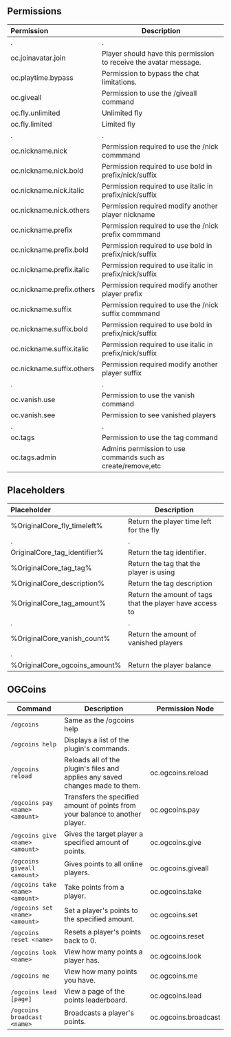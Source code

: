 ## Permissions
| Permission                | Description                                                       |
|:--------------------------|-------------------------------------------------------------------|
| .                         | .                                                                 |
| oc.joinavatar.join        | Player should have this permission to receive the avatar message. |
| oc.playtime.bypass        | Permission to bypass the chat limitations.                        |
| oc.giveall                | Permission to use the /giveall command                            |
| oc.fly.unlimited          | Unlimited fly                                                     |
| oc.fly.limited            | Limited fly                                                       |
| .                         | .                                                                 |
| oc.nickname.nick          | Permission required to use the /nick commmand                     |
| oc.nickname.nick.bold     | Permission required to use bold in prefix/nick/suffix             |
| oc.nickname.nick.italic   | Permission required to use italic in prefix/nick/suffix           |
| oc.nickname.nick.others   | Permission required modify another player nickname                |
| oc.nickname.prefix        | Permission required to use the /nick prefix commmand              |
| oc.nickname.prefix.bold   | Permission required to use bold in prefix/nick/suffix             |
| oc.nickname.prefix.italic | Permission required to use italic in prefix/nick/suffix           |
| oc.nickname.prefix.others | Permission required modify another player prefix                  |
| oc.nickname.suffix        | Permission required to use the /nick suffix commmand              |
| oc.nickname.suffix.bold   | Permission required to use bold in prefix/nick/suffix             |
| oc.nickname.suffix.italic | Permission required to use italic in prefix/nick/suffix           |
| oc.nickname.suffix.others | Permission required modify another player suffix                  |
| .                         | .                                                                 |
| oc.vanish.use             | Permission to use the vanish command                              |
| oc.vanish.see             | Permission to see vanished players                                |
| .                         | .                                                                 |
| oc.tags                   | Permission to use the tag command                                 |
| oc.tags.admin             | Admins permission to use commands such as create/remove,etc       |

## Placeholders
| Placeholder                   | Description                                              |
|:------------------------------|----------------------------------------------------------|
| %OriginalCore_fly_timeleft%   | Return the player time left for the fly                  |
| .                             | .                                                        |
| OriginalCore_tag_identifier%  | Return the tag identifier.                               |
| %OriginalCore_tag_tag%        | Return the tag that the player is using                  |
| %OriginalCore_description%    | Return the tag description                               |
| %OriginalCore_tag_amount%     | Return the amount of tags that the player have access to |
| .                             | .                                                        |
| %OriginalCore_vanish_count%   | Return the amount of vanished players                    |
| .                             |                                                          |
| %OriginalCore_ogcoins_amount% | Return the player balance                                |

## OGCoins
| Command                         | Description                                                                   | Permission Node      |
|---------------------------------|-------------------------------------------------------------------------------|----------------------|
| `/ogcoins`                      | Same as the /ogcoins help                                                     |                      |
| `/ogcoins help`                 | Displays a list of the plugin's commands.                                     |                      |
| `/ogcoins reload`               | Reloads all of the plugin's files and applies any saved changes made to them. | oc.ogcoins.reload    |
| `/ogcoins pay <name> <amount>`  | Transfers the specified amount of points from your balance to another player. | oc.ogcoins.pay       |
| `/ogcoins give <name> <amount>` | Gives the target player a specified amount of points.                         | oc.ogcoins.give      |
| `/ogcoins giveall <amount>`     | Gives points to all online players.                                           | oc.ogcoins.giveall   |
| `/ogcoins take <name> <amount>` | Take points from a player.                                                    | oc.ogcoins.take      |
| `/ogcoins set <name> <amount>`  | Set a player's points to the specified amount.                                | oc.ogcoins.set       |
| `/ogcoins reset <name>`         | Resets a player's points back to 0.                                           | oc.ogcoins.reset     |
| `/ogcoins look <name>`          | View how many points a player has.                                            | oc.ogcoins.look      |
| `/ogcoins me`                   | View how many points you have.                                                | oc.ogcoins.me        |
| `/ogcoins lead [page]`          | View a page of the points leaderboard.                                        | oc.ogcoins.lead      |
| `/ogcoins broadcast <name>`     | Broadcasts a player's points.                                                 | oc.ogcoins.broadcast |
